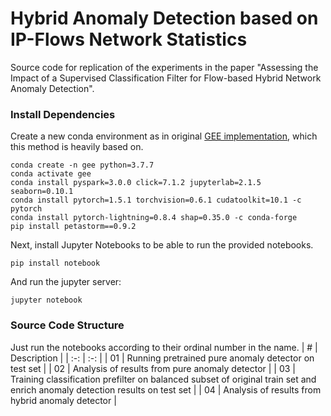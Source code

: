 # Hybrid Anomaly Detection based on IP-Flows Network Statistics
Source code for replication of the experiments in the paper "Assessing the Impact of a Supervised Classification Filter for Flow-based Hybrid Network Anomaly Detection".

### Install Dependencies
Create a new conda environment as in original [GEE implementation](https://github.com/munhouiani/GEE), which this method is heavily based on.
```
conda create -n gee python=3.7.7
conda activate gee 
conda install pyspark=3.0.0 click=7.1.2 jupyterlab=2.1.5 seaborn=0.10.1
conda install pytorch=1.5.1 torchvision=0.6.1 cudatoolkit=10.1 -c pytorch
conda install pytorch-lightning=0.8.4 shap=0.35.0 -c conda-forge
pip install petastorm==0.9.2
```
Next, install Jupyter Notebooks to be able to run the provided notebooks.
```
pip install notebook
```
And run the jupyter server:
```
jupyter notebook
```

### Source Code Structure
Just run the notebooks according to their ordinal number in the name.
| # | Description |
| :-: | :-: |
| 01 | Running pretrained pure anomaly detector on test set |
| 02 | Analysis of results from pure anomaly detector |
| 03 | Training classification prefilter on balanced subset of original train set and enrich anomaly detection results on test set |
| 04 | Analysis of results from hybrid anomaly detector |
